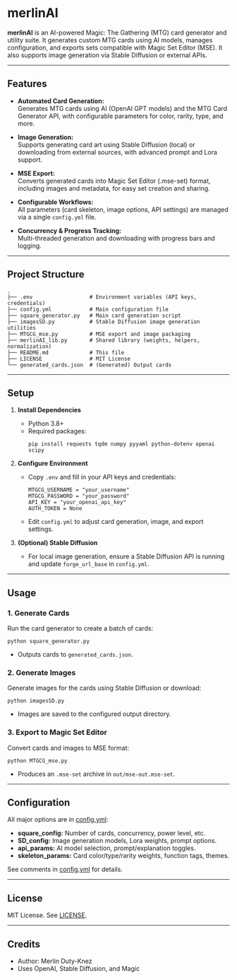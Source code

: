 # merlinAI

**merlinAI** is an AI-powered Magic: The Gathering (MTG) card generator and utility suite. It generates custom MTG cards using AI models, manages configuration, and exports sets compatible with Magic Set Editor (MSE). It also supports image generation via Stable Diffusion or external APIs.

---

## Features

- **Automated Card Generation:**  
  Generates MTG cards using AI (OpenAI GPT models) and the MTG Card Generator API, with configurable parameters for color, rarity, type, and more.

- **Image Generation:**  
  Supports generating card art using Stable Diffusion (local) or downloading from external sources, with advanced prompt and Lora support.

- **MSE Export:**  
  Converts generated cards into Magic Set Editor (.mse-set) format, including images and metadata, for easy set creation and sharing.

- **Configurable Workflows:**  
  All parameters (card skeleton, image options, API settings) are managed via a single `config.yml` file.

- **Concurrency & Progress Tracking:**  
  Multi-threaded generation and downloading with progress bars and logging.

---

## Project Structure

```
.
├── .env                  # Environment variables (API keys, credentials)
├── config.yml            # Main configuration file
├── square_generator.py   # Main card generation script
├── imagesSD.py           # Stable Diffusion image generation utilities
├── MTGCG_mse.py          # MSE export and image packaging
├── merlinAI_lib.py       # Shared library (weights, helpers, normalization)
├── README.md             # This file
├── LICENSE               # MIT License
└── generated_cards.json  # (Generated) Output cards
```

---

## Setup

1. **Install Dependencies**

   - Python 3.8+
   - Required packages:  
     ```
     pip install requests tqdm numpy pyyaml python-dotenv openai scipy
     ```

2. **Configure Environment**

   - Copy `.env` and fill in your API keys and credentials:
     ```
     MTGCG_USERNAME = "your_username"
     MTGCG_PASSWORD = "your_password"
     API_KEY = "your_openai_api_key"
     AUTH_TOKEN = None
     ```

   - Edit `config.yml` to adjust card generation, image, and export settings.

3. **(Optional) Stable Diffusion**

   - For local image generation, ensure a Stable Diffusion API is running and update `forge_url_base` in `config.yml`.

---

## Usage

### 1. Generate Cards

Run the card generator to create a batch of cards:

```
python square_generator.py
```

- Outputs cards to `generated_cards.json`.

### 2. Generate Images

Generate images for the cards using Stable Diffusion or download:

```
python imagesSD.py
```

- Images are saved to the configured output directory.

### 3. Export to Magic Set Editor

Convert cards and images to MSE format:

```
python MTGCG_mse.py
```

- Produces an `.mse-set` archive in `out/mse-out.mse-set`.

---

## Configuration

All major options are in [config.yml](config.yml):

- **square_config:** Number of cards, concurrency, power level, etc.
- **SD_config:** Image generation models, Lora weights, prompt options.
- **api_params:** AI model selection, prompt/explanation toggles.
- **skeleton_params:** Card color/type/rarity weights, function tags, themes.

See comments in [config.yml](config.yml) for details.

---

## License

MIT License. See [LICENSE](LICENSE).

---

## Credits

- Author: Merlin Duty-Knez
- Uses OpenAI, Stable Diffusion, and Magic

